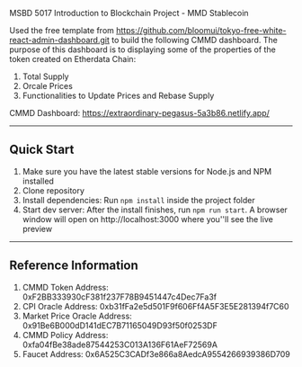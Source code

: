 <p>
MSBD 5017 Introduction to Blockchain Project - MMD Stablecoin

Used the free template from https://github.com/bloomui/tokyo-free-white-react-admin-dashboard.git to build the following CMMD dashboard. The purpose of this dashboard is to displaying some of the properties of the token created on Etherdata Chain:
<ol>
    <li>Total Supply</li>
    <li>Orcale Prices</li>
    <li>Functionalities to Update Prices and Rebase Supply</li>
</ol>

CMMD Dashboard: https://extraordinary-pegasus-5a3b86.netlify.app/
</p>

---

<h2>
    Quick Start
</h2>
<ol>
    <li>Make sure you have the latest stable versions for Node.js and NPM installed</li>
    <li>Clone repository</li>
    <li>Install dependencies: Run <code>npm install</code> inside the project folder</li>
    <li>Start dev server: After the install finishes, run <code>npm run start</code>. A browser window will open on http://localhost:3000 where you''ll see the live preview</li>
</ol>

---

<h2>
    Reference Information
</h2>
<ol>
    <li>CMMD Token Address: 0xF2BB333930cF381f237F78B9451447c4Dec7Fa3f</li>
    <li>CPI Oracle Address: 0xb31fFa2e5d501F9f606Ff4A5F3E5E281394f7C60</li>
    <li>Market Price Oracle Address: 0x91Be6B000dD141dEC7B71165049D93f50f0253DF</li>
    <li>CMMD Policy Address: 0xfa04fBe38ade87544253C013A136F61AeF72569A</li>
    <li>Faucet Address: 0x6A525C3CADf3e866a8AedcA9554266939386D709</li>
</ol>

